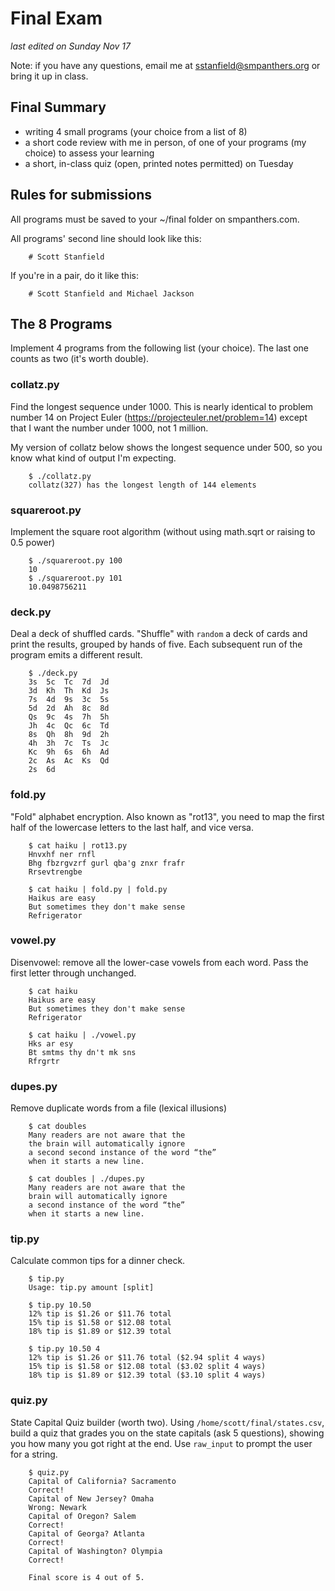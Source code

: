 # Final Exam
_last edited on Sunday Nov 17_

Note: if you have any questions, email me at sstanfield@smpanthers.org
or bring it up in class.

## Final Summary
* writing 4 small programs (your choice from a list of 8)  
* a short code review with me in person, of one of your programs (my choice) to assess your learning  
* a short, in-class quiz (open, printed notes permitted) on Tuesday
 

## Rules for submissions
All programs must be saved to your ~/final folder on smpanthers.com.

All programs' second line should look like this:

        # Scott Stanfield

If you're in a pair, do it like this:

        # Scott Stanfield and Michael Jackson

## The 8 Programs

Implement 4 programs from the following list (your choice). The last one
counts as two (it's worth double).

### collatz.py
Find the longest sequence under 1000. This is nearly identical to
problem number 14 on Project Euler (https://projecteuler.net/problem=14)
except that I want the number under 1000, not 1 million.

My version of collatz below shows the longest sequence under 500, so you know 
what kind of output I'm expecting.

        $ ./collatz.py 
        collatz(327) has the longest length of 144 elements

### squareroot.py
Implement the square root algorithm (without using math.sqrt or raising
to 0.5 power)

        $ ./squareroot.py 100
        10
        $ ./squareroot.py 101
        10.0498756211

### deck.py  
Deal a deck of shuffled cards. "Shuffle" with `random` a deck of cards and print the results, grouped by
hands of five. Each subsequent run of the program emits a different result.

        $ ./deck.py
        3s  5c  Tc  7d  Jd
        3d  Kh  Th  Kd  Js
        7s  4d  9s  3c  5s
        5d  2d  Ah  8c  8d
        Qs  9c  4s  7h  5h
        Jh  4c  Qc  6c  Td
        8s  Qh  8h  9d  2h
        4h  3h  7c  Ts  Jc
        Kc  9h  6s  6h  Ad
        2c  As  Ac  Ks  Qd
        2s  6d

### fold.py      
"Fold" alphabet encryption. Also known as "rot13", you need to map the
first half of the lowercase letters to the last half, and vice versa. 

		$ cat haiku | rot13.py
		Hnvxhf ner rnfl
		Bhg fbzrgvzrf gurl qba'g znxr frafr
		Rrsevtrengbe

		$ cat haiku | fold.py | fold.py
		Haikus are easy
		But sometimes they don't make sense
		Refrigerator

### vowel.py     
Disenvowel: remove all the lower-case vowels from each word.
Pass the first letter through unchanged. 

        $ cat haiku
        Haikus are easy
        But sometimes they don't make sense
        Refrigerator

        $ cat haiku | ./vowel.py
        Hks ar esy
        Bt smtms thy dn't mk sns
        Rfrgrtr

### dupes.py     
Remove duplicate words from a file (lexical illusions)

        $ cat doubles
        Many readers are not aware that the
        the brain will automatically ignore
        a second second instance of the word “the”
        when it starts a new line.

        $ cat doubles | ./dupes.py
        Many readers are not aware that the
        brain will automatically ignore
        a second instance of the word “the”
        when it starts a new line.

### tip.py       
Calculate common tips for a dinner check.  

		$ tip.py
		Usage: tip.py amount [split]

		$ tip.py 10.50 
		12% tip is $1.26 or $11.76 total 
		15% tip is $1.58 or $12.08 total
		18% tip is $1.89 or $12.39 total 

		$ tip.py 10.50 4
		12% tip is $1.26 or $11.76 total ($2.94 split 4 ways)
		15% tip is $1.58 or $12.08 total ($3.02 split 4 ways)
		18% tip is $1.89 or $12.39 total ($3.10 split 4 ways)

### quiz.py      
State Capital Quiz builder (worth two).
Using `/home/scott/final/states.csv`, build a quiz that
grades you on the state capitals (ask 5 questions), showing you how many
you got right at the end. Use `raw_input` to prompt the user for a
string.

		$ quiz.py
		Capital of California? Sacramento
		Correct!
		Capital of New Jersey? Omaha
		Wrong: Newark
		Capital of Oregon? Salem
		Correct!
		Capital of Georga? Atlanta
		Correct!
		Capital of Washington? Olympia
		Correct!
		
		Final score is 4 out of 5.



